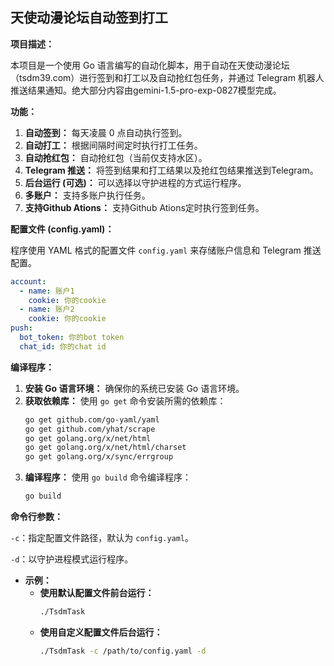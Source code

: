 ## 天使动漫论坛自动签到打工

**项目描述：**

本项目是一个使用 Go 语言编写的自动化脚本，用于自动在天使动漫论坛（tsdm39.com）进行签到和打工以及自动抢红包任务，并通过 Telegram 机器人推送结果通知。绝大部分内容由gemini-1.5-pro-exp-0827模型完成。

**功能：**

1. **自动签到：** 每天凌晨 0 点自动执行签到。
2. **自动打工：** 根据间隔时间定时执行打工任务。
3. **自动抢红包：** 自动抢红包（当前仅支持水区）。
4. **Telegram 推送：** 将签到结果和打工结果以及抢红包结果推送到Telegram。
5. **后台运行 (可选)：** 可以选择以守护进程的方式运行程序。
6. **多账户：** 支持多账户执行任务。
7. **支持Github Ations：** 支持Github Ations定时执行签到任务。

**配置文件 (config.yaml)：**

程序使用 YAML 格式的配置文件 `config.yaml` 来存储账户信息和 Telegram 推送配置。

```yaml
account:
  - name: 账户1 
    cookie: 你的cookie
  - name: 账户2
    cookie: 你的cookie
push:
  bot_token: 你的bot token
  chat_id: 你的chat id
```

**编译程序：**

1. **安装 Go 语言环境：** 确保你的系统已安装 Go 语言环境。
2. **获取依赖库：** 使用 `go get` 命令安装所需的依赖库：
   ```bash
   go get github.com/go-yaml/yaml
   go get github.com/yhat/scrape
   go get golang.org/x/net/html
   go get golang.org/x/net/html/charset
   go get golang.org/x/sync/errgroup
   ```
3. **编译程序：** 使用 `go build` 命令编译程序：
   ```bash
   go build
   ```
**命令行参数：**

`-c`：指定配置文件路径，默认为 `config.yaml`。

`-d`：以守护进程模式运行程序。

  - **示例：**
    - **使用默认配置文件前台运行：**
       ```bash
       ./TsdmTask 
       ```
    - **使用自定义配置文件后台运行：**
       ```bash
       ./TsdmTask -c /path/to/config.yaml -d
       ```

